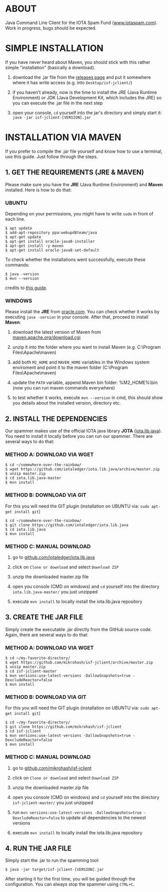 # ABOUT

Java Command Line Client for the IOTA Spam Fund (www.iotaspam.com). Work in progress, bugs should be expected.


# SIMPLE INSTALLATION

If you have never heard about Maven, you should stick with this rather simple "installation" (basically a download).

1. download the .jar file from the [releases page](https://github.com/mikrohash/isf-jclient/releases) and put it somewhere where it has write access (e.g. into `Desktop/isf-jclient/`)

2. if you haven't already, now is the time to install the JRE (Java Runtime Environment) or JDK (Java Development Kit, which includes the JRE) so you can execute the .jar file in the next step

3. open your console, `cd` yourself into the jar's directory and simply start it: `java -jar isf-jclient-[VERSION].jar `


# INSTALLATION VIA MAVEN

If you prefer to compile the .jar file yourself and know how to use a terminal, use this guide. Just follow through the steps.

## 1. GET THE REQUIREMENTS (JRE & MAVEN)

Please make sure you have the **JRE** (Java Runtime Environment) and **Maven** installed. Here is how to do that:

### UBUNTU

Depending on your permissions, you might have to write `sudo` in front of each line.

	$ apt update
	$ add-apt-repository ppa:webupd8team/java
	$ apt-get update
	$ apt-get install oracle-java8-installer
	$ apt-get install -y maven 
	$ apt-get install oracle-java8-set-default

To check whether the installations went successfully, execute these commands:

	$ java -version
	$ mvn --version

credits to [this guide](https://medium.com/@scott.tudd/an-almost-complete-guide-to-setting-up-a-full-iota-node-d9784dfdc80).

### WINDOWS

Please install the **JRE** from [oracle.com](http://www.oracle.com/technetwork/java/javase/downloads/jre8-downloads-2133155.html). You can check whether it works by executing `java -version` in your console. After that, proceed to install **Maven**:

1. download the latest version of Maven from [maven.apache.org/download.cgi](https://maven.apache.org/download.cgi)

2. unzip it into the folder where you want to install Maven (e.g. C:\Program Files\Apache\maven)

3. add both `M2_HOME` and `MAVEN_HOME` variables in the Windows system enviroment and point it to the maven folder (C:\Program Files\Apache\maven)

4. update the `PATH` variable, append Maven bin folder: %M2_HOME%\bin (now you can run maven commands everywhere)

5. to test whether it works, execute `mvn --version` in cmd, this should show you details about the installed version, directory etc.

## 2. INSTALL THE DEPENDENCIES

Our spammer makes use of the official IOTA java library **JOTA** ([iota.lib.java](https://github.com/iotaledger/iota.lib.java)). You need to install it locally before you can run our spammer. There are several ways to do that:

### METHOD A: DOWNLOAD VIA WGET

	$ cd ~/somewhere-over-the-rainbow/
	$ wget https://github.com/iotaledger/iota.lib.java/archive/master.zip
	$ unzip master.zip
	$ cd iota.lib.java-master
	$ mvn install
	
### METHOD B: DOWNLOAD VIA GIT

For this you will need the GIT plugin (installation on UBUNTU via: `sudo apt-get install git`)

	$ cd ~/somewhere-over-the-rainbow/
	$ git clone https://github.com/iotaledger/iota.lib.java
	$ cd iota.lib.java
	$ mvn install
	
### METHOD C: MANUAL DOWNLOAD

1. go to [github.com/iotaledger/iota.lib.java](https://github.com/iotaledger/iota.lib.java)

2. click on `Clone or download` and select `Download ZIP`

3. unzip the downloaded master.zip file

4. open you console (CMD on windows) and `cd` yourself into the directory `iota.lib.java-master/` you just unzipped

5. execute `mvn install` to locally install the iota.lib.java repository

## 3. CREATE THE JAR FILE

Simply create the executable .jar directly from the GitHub source code. Again, there are several ways to do that:

### METHOD A: DOWNLOAD VIA WGET

	$ cd ~/my-favorite-directory/
	$ wget https://github.com/mikrohash/isf-jclient/archive/master.zip
	$ unzip master.zip
	$ cd isf-jclient-master
	$ mvn versions:use-latest-versions -DallowSnapshots=true -DexcludeReactor=false
	$ mvn install

### METHOD B: DOWNLOAD VIA GIT

For this you will need the GIT plugin (installation on UBUNTU via: `sudo apt-get install git`)
	
	$ cd ~/my-favorite-directory/
	$ git clone https://github.com/mikrohash/isf-jclient
	$ cd isf-jclient
	$ mvn versions:use-latest-versions -DallowSnapshots=true -DexcludeReactor=false
	$ mvn install
	
### METHOD C: MANUAL DOWNLOAD

1. go to [github.com/mikrohash/isf-jclient](https://github.com/mikrohash/isf-jclient)

2. click on `Clone or download` and select `Download ZIP`

3. unzip the downloaded master.zip file

4. open you console (CMD on windows) and `cd` yourself into the directory `isf-jclient-master/` you just unzipped

5. run `mvn versions:use-latest-versions -DallowSnapshots=true -DexcludeReactor=false` to update all dependencies to the newest versions

5. execute `mvn install` to locally install the iota.lib.java repository

## 4. RUN THE JAR FILE

Simply start the .jar to run the spamming tool:

	$ java -jar target/isf-jclient-[VERSION].jar

After starting it for the first time, you will be guided through the configuration. You can always stop the spammer using `CTRL+C`.
